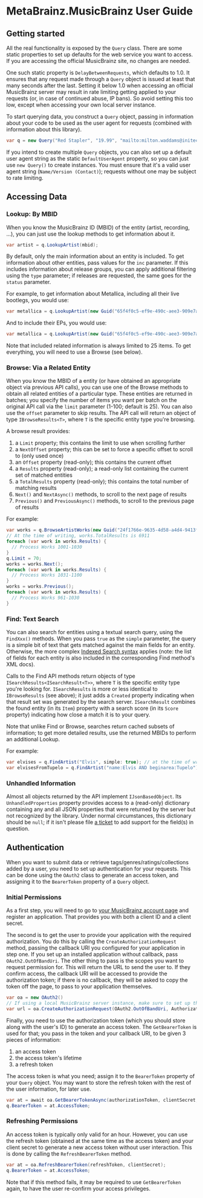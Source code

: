 # MetaBrainz.MusicBrainz User Guide

## Getting started

All the real functionality is exposed by the `Query` class. There are some static properties to set up defaults for the web service
you want to access. If you are accessing the official MusicBrainz site, no changes are needed.

One such static property is `DelayBetweenRequests`, which defaults to 1.0. It ensures that any request made through a `Query`
object is issued at least that many seconds after the last. Setting it below 1.0 when accessing an official MusicBrainz server may
result in rate limiting getting applied to your requests (or, in case of continued abuse, IP bans). So avoid setting this too low,
except when accessing your own local server instance.

To start querying data, you construct a `Query` object, passing in information about your code to be used as the user agent for
requests (combined with information about this library).

```c#
var q = new Query("Red Stapler", "19.99", "mailto:milton.waddams@initech.com");
```

If you intend to create multiple `Query` objects, you can also set up a default user agent string as the static `DefaultUserAgent`
property, so you can just use `new Query()` to create instances. You must ensure that it's a valid user agent string
(`Name/Version (Contact)`); requests without one may be subject to rate limiting.


## Accessing Data

### Lookup: By MBID

When you know the MusicBrainz ID (MBID) of the entity (artist, recording, &hellip;), you can just use the lookup methods to get
information about it.

```c#
var artist = q.LookupArtist(mbid);
```

By default, only the main information about an entity is included. To get information about other entities, pass values for the
`inc` parameter. If this includes information about release groups, you can apply additional filtering using the `type` parameter;
if releases are requested, the same goes for the `status` parameter.

For example, to get information about Metallica, including all their live bootlegs, you would use:
```c#
var metallica = q.LookupArtist(new Guid("65f4f0c5-ef9e-490c-aee3-909e7ae6b2ab"), Include.Releases, ReleaseType.Live, ReleaseStatus.Bootleg);
```

And to include their EPs, you would use:
```c#
var metallica = q.LookupArtist(new Guid("65f4f0c5-ef9e-490c-aee3-909e7ae6b2ab"), Include.Releases, ReleaseType.Live, ReleaseStatus.Bootleg);
```

Note that included related information is always limited to 25 items. To get everything, you will need to use a Browse (see below).

### Browse: Via a Related Entity

When you know the MBID of a entity (or have obtained an appropriate object via previous API calls), you can use one of the Browse
methods to obtain all related entities of a particular type.
These entities are returned in batches; you specify the number of items you want per batch on the original API call via the `limit`
parameter (1-100; default is 25). You can also use the `offset` parameter to skip results. The API call will return an object of
type `IBrowseResults<T>`, where `T` is the specific entity type you're browsing.

A browse result provides:

1. a `Limit` property; this contains the limit to use when scrolling further
2. a `NextOffset` property; this can be set to force a specific offset to scroll to (only used once)
3. an `Offset` property (read-only); this contains the current offset
4. a `Results` property (read-only); a read-only list containing the current set of matched entities
5. a `TotalResults` property (read-only); this contains the total number of matching results
6. `Next()` and `NextAsync()` methods, to scroll to the next page of results
6. `Previous()` and `PreviousAsync()` methods, to scroll to the previous page of results

For example:
```c#
var works = q.BrowseArtistWorks(new Guid("24f1766e-9635-4d58-a4d4-9413f9f98a4c"), limit: 30, offset: 1000);
// At the time of writing, works.TotalResults is 6911
foreach (var work in works.Results) {
  // Process Works 1001-1030
}
q.Limit = 70;
works = works.Next();
foreach (var work in works.Results) {
  // Process Works 1031-1100
}
works = works.Previous();
foreach (var work in works.Results) {
  // Process Works 961-1030
}
```

### Find: Text Search

You can also search for entities using a textual search query, using the `FindXxx()` methods. When you pass `true` as the `simple`
parameter, the query is a simple bit of text that gets matched against the main fields for an entity. Otherwise, the more complex
[Indexed Search syntax](https://musicbrainz.org/doc/Indexed_Search_Syntax) applies (note: the list of fields for each entity is
also included in the corresponding Find method's XML docs).

Calls to the Find API methods return objects of type `ISearchResults<ISearchResult<T>>`, where `T` is the specific entity type
you're looking for. `ISearchResults` is more or less identical to `IBrowseResults` (see above); it just adds a `Created` property
indicating when that result set was generated by the search server. `ISearchResult` combines the found entity (in its `Item`)
property with a search score (in its `Score` property) indicating how close a match it is to your query.

Note that unlike Find or Browse, searches return cached subsets of information; to get more detailed results, use the returned
MBIDs to perform an additional Lookup.

For example:
```c#
var elvises = q.FindArtist("Elvis", simple: true); // at the time of writing, TotalResults is 248 for this query
var elvisesFromTupelo = q.FindArtist("name:Elvis AND beginarea:Tupelo"); // but for this one it's 1 
```

### Unhandled Information

Almost all objects returned by the API implement `IJsonBasedObject`. Its `UnhandledProperties` property provides access to a
(read-only) dictionary containing any and all JSON properties that were returned by the server but not recognized by the library.
Under normal circumstances, this dictionary should be `null`; if it isn't please file
[a ticket](https://github.com/Zastai/MetaBrainz.MusicBrainz/issues) to add support for the field(s) in question.


## Authentication

When you want to submit data or retrieve tags/genres/ratings/collections added by a user, you need to set up authentication for
your requests. This can be done using the `OAuth2` class to generate an access token, and assigning it to the `BearerToken`
property of a `Query` object.

### Initial Permissions

As a first step, you will need to go to [your MusicBrainz account page](https://musicbrainz.org/account/applications) and register
an application. That provides you with both a client ID and a client secret.

The second is to get the user to provide your application with the required authorization. You do this by calling the
`CreateAuthorizationRequest` method, passing the callback URI you configured for your application in step one. If you set up an
installed application without callback, pass `OAuth2.OutOfBandUri`. The other thing to pass is the scopes you want to request
permission for. This will return the URL to send the user to. If they confirm access, the callback URI will be accessed to provide
the authorization token; if there is no callback, they will be asked to copy the token off the page, to pass to your application
themselves.

```c#
var oa = new OAuth2()
// If using a local MusicBrainz server instance, make sure to set up the correct address and port.
var url = oa.CreateAuthorizationRequest(OAuth2.OutOfBandUri, AuthorizationScope.Ratings | AuthorizationScope.Tags);
```

Finally, you need to use the authorization token (which you should store along with the user's ID) to generate an access token.
The `GetBearerToken` is used for that; you pass in the token and your callback URI, to be given 3 pieces of information:

1. an access token
2. the access token's lifetime
3. a refresh token

The access token is what you need; assign it to the `BearerToken` property of your `Query` object. You may want to store the
refresh token with the rest of the user information, for later use.

```c#
var at = await oa.GetBearerTokenAsync(authorizationToken, clientSecret, OAuth2.OutOfBandUri);
q.BearerToken = at.AccessToken;
```

### Refreshing Permissions

An access token is typically only valid for an hour. However, you can use the refresh token (obtained at the same time as the
access token) and your client secret to generate a new access token without user interaction. This is done by calling the
`RefreshBearerToken` method.

```c#
var at = oa.RefreshBearerToken(refreshToken, clientSecret);
q.BearerToken = at.AccessToken;
```

Note that if this method fails, it may be required to use `GetBearerToken` again, to have the user re-confirm your access
privileges.

